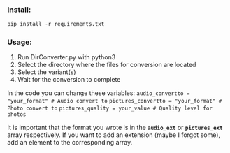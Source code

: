 ### Install:
```python
pip install -r requirements.txt
```
### Usage:
1. Run DirConverter.py with python3
2. Select the directory where the files for conversion are located
3. Select the variant(s)
4. Wait for the conversion to complete

In the code you can change these variables:
`audio_convertto = "your_format" # Audio convert to`
`pictures_convertto = "your_format" # Photo convert to`
`pictures_quality = your_value # Quality level for photos`

It is important that the format you wrote is in the **`audio_ext`** or **`pictures_ext`** array respectively. If you want to add an extension (maybe I forgot some), add an element to the corresponding array.